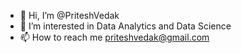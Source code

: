 - 👋 Hi, I’m @PriteshVedak
- 👀 I’m interested in Data Analytics and Data Science
- 📫 How to reach me priteshvedak@gmail.com

<!---
PriteshVedak/PriteshVedak is a ✨ special ✨ repository because its `README.md` (this file) appears on your GitHub profile.
You can click the Preview link to take a look at your changes.
--->
